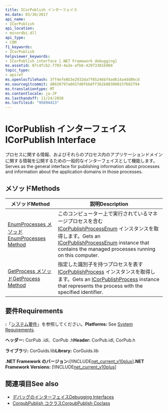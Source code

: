 ```yaml
---
title: ICorPublish インターフェイス
ms.date: 03/30/2017
api_name:
- ICorPublish
api_location:
- mscordbi.dll
api_type:
- COM
f1_keywords:
- ICorPublish
helpviewer_keywords:
- ICorPublish interface [.NET Framework debugging]
ms.assetid: 87c4fcb2-7703-4a2e-afb6-42973381b960
topic_type:
- apiref
ms.openlocfilehash: 3ff4efe8b3e2932da7f65246bf4ad614a4dd86cd
ms.sourcegitcommit: d8020797a6657d0fbbdff362b80300815f682f94
ms.translationtype: MT
ms.contentlocale: ja-JP
ms.lasthandoff: 11/24/2020
ms.locfileid: "95694413"
---
```

# <a name="icorpublish-interface"></a><span data-ttu-id="2e279-102">ICorPublish インターフェイス</span><span class="sxs-lookup"><span data-stu-id="2e279-102">ICorPublish Interface</span></span>

<span data-ttu-id="2e279-103">プロセスに関する情報、およびそれらのプロセス内のアプリケーションドメインに関する情報を公開するための一般的なインターフェイスとして機能します。</span><span class="sxs-lookup"><span data-stu-id="2e279-103">Serves as the general interface for publishing information about processes and information about the application domains in those processes.</span></span>  
  
## <a name="methods"></a><span data-ttu-id="2e279-104">メソッド</span><span class="sxs-lookup"><span data-stu-id="2e279-104">Methods</span></span>  
  
|<span data-ttu-id="2e279-105">メソッド</span><span class="sxs-lookup"><span data-stu-id="2e279-105">Method</span></span>|<span data-ttu-id="2e279-106">説明</span><span class="sxs-lookup"><span data-stu-id="2e279-106">Description</span></span>|  
|------------|-----------------|  
|[<span data-ttu-id="2e279-107">EnumProcesses メソッド</span><span class="sxs-lookup"><span data-stu-id="2e279-107">EnumProcesses Method</span></span>](icorpublish-enumprocesses-method.md)|<span data-ttu-id="2e279-108">このコンピューター上で実行されているマネージプロセスを含む [ICorPublishProcessEnum](icorpublishprocessenum-interface.md) インスタンスを取得します。</span><span class="sxs-lookup"><span data-stu-id="2e279-108">Gets an [ICorPublishProcessEnum](icorpublishprocessenum-interface.md) instance that contains the managed processes running on this computer.</span></span>|  
|[<span data-ttu-id="2e279-109">GetProcess メソッド</span><span class="sxs-lookup"><span data-stu-id="2e279-109">GetProcess Method</span></span>](icorpublish-getprocess-method.md)|<span data-ttu-id="2e279-110">指定した識別子を持つプロセスを表す [ICorPublishProcess](icorpublishprocess-interface.md) インスタンスを取得します。</span><span class="sxs-lookup"><span data-stu-id="2e279-110">Gets an [ICorPublishProcess](icorpublishprocess-interface.md) instance that represents the process with the specified identifier.</span></span>|  
  
## <a name="requirements"></a><span data-ttu-id="2e279-111">要件</span><span class="sxs-lookup"><span data-stu-id="2e279-111">Requirements</span></span>  

 <span data-ttu-id="2e279-112">**:**「[システム要件](../../get-started/system-requirements.md)」を参照してください。</span><span class="sxs-lookup"><span data-stu-id="2e279-112">**Platforms:** See [System Requirements](../../get-started/system-requirements.md).</span></span>  
  
 <span data-ttu-id="2e279-113">**ヘッダー:** CorPub .idl、CorPub .h</span><span class="sxs-lookup"><span data-stu-id="2e279-113">**Header:** CorPub.idl, CorPub.h</span></span>  
  
 <span data-ttu-id="2e279-114">**ライブラリ:** CorGuids.lib</span><span class="sxs-lookup"><span data-stu-id="2e279-114">**Library:** CorGuids.lib</span></span>  
  
 <span data-ttu-id="2e279-115">**.NET Framework のバージョン:**[!INCLUDE[net_current_v10plus](../../../../includes/net-current-v10plus-md.md)]</span><span class="sxs-lookup"><span data-stu-id="2e279-115">**.NET Framework Versions:** [!INCLUDE[net_current_v10plus](../../../../includes/net-current-v10plus-md.md)]</span></span>  
  
## <a name="see-also"></a><span data-ttu-id="2e279-116">関連項目</span><span class="sxs-lookup"><span data-stu-id="2e279-116">See also</span></span>

- [<span data-ttu-id="2e279-117">デバッグのインターフェイス</span><span class="sxs-lookup"><span data-stu-id="2e279-117">Debugging Interfaces</span></span>](debugging-interfaces.md)
- [<span data-ttu-id="2e279-118">CorpubPublish コクラス</span><span class="sxs-lookup"><span data-stu-id="2e279-118">CorpubPublish Coclass</span></span>](corpubpublish-coclass.md)
